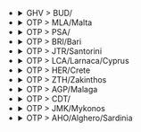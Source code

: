 
- <details><summary>GHV > BUD/</summary>

  |TOTAL_PRICE|STAY_DAYS|FROM>TO|DATE|PRICE|TO>FROM|DATE|PRICE|
  |---|---|---|---|---|---|---|---|
  |124.0|2|GHV > BUD/|2025-05-14|49.0|BUD/ > GHV|2025-05-16|75.0|
  |124.0|2|GHV > BUD/|2025-06-11|49.0|BUD/ > GHV|2025-06-13|75.0|
  |126.0|2|GHV > BUD/|2025-06-18|49.0|BUD/ > GHV|2025-06-20|77.0|
  |126.0|2|GHV > BUD/|2025-06-23|49.0|BUD/ > GHV|2025-06-25|77.0|
  |126.0|2|GHV > BUD/|2025-06-25|49.0|BUD/ > GHV|2025-06-27|77.0|
  |150.0|2|GHV > BUD/|2025-06-16|75.0|BUD/ > GHV|2025-06-18|75.0|
  |153.0|2|GHV > BUD/|2025-05-28|49.0|BUD/ > GHV|2025-05-30|104.0|
  |156.0|2|GHV > BUD/|2025-07-02|49.0|BUD/ > GHV|2025-07-04|107.0|
  |166.0|2|GHV > BUD/|2025-07-16|49.0|BUD/ > GHV|2025-07-18|117.0|
  |166.0|2|GHV > BUD/|2025-07-23|49.0|BUD/ > GHV|2025-07-25|117.0|
  |186.0|2|GHV > BUD/|2025-08-06|49.0|BUD/ > GHV|2025-08-08|137.0|
  |186.0|2|GHV > BUD/|2025-08-11|49.0|BUD/ > GHV|2025-08-13|137.0|
  |194.0|2|GHV > BUD/|2025-07-07|117.0|BUD/ > GHV|2025-07-09|77.0|
  |206.0|2|GHV > BUD/|2025-06-30|49.0|BUD/ > GHV|2025-07-02|157.0|
  |214.0|2|GHV > BUD/|2025-08-13|137.0|BUD/ > GHV|2025-08-15|77.0|
  |229.0|2|GHV > BUD/|2025-06-02|49.0|BUD/ > GHV|2025-06-04|180.0|
  |237.0|2|GHV > BUD/|2025-05-19|133.0|BUD/ > GHV|2025-05-21|104.0|
  |248.0|2|GHV > BUD/|2025-05-21|49.0|BUD/ > GHV|2025-05-23|199.0|
  |274.0|2|GHV > BUD/|2025-05-26|199.0|BUD/ > GHV|2025-05-28|75.0|
  |294.0|2|GHV > BUD/|2025-08-04|137.0|BUD/ > GHV|2025-08-06|157.0|
  |302.0|2|GHV > BUD/|2025-04-28|227.0|BUD/ > GHV|2025-04-30|75.0|
  |302.0|2|GHV > BUD/|2025-05-12|227.0|BUD/ > GHV|2025-05-14|75.0|
  |306.0|2|GHV > BUD/|2025-05-07|49.0|BUD/ > GHV|2025-05-09|257.0|
  |306.0|2|GHV > BUD/|2025-07-09|49.0|BUD/ > GHV|2025-07-11|257.0|
  |314.0|2|GHV > BUD/|2025-07-14|157.0|BUD/ > GHV|2025-07-16|157.0|
  |314.0|2|GHV > BUD/|2025-07-21|77.0|BUD/ > GHV|2025-07-23|237.0|
  |354.0|2|GHV > BUD/|2025-07-30|237.0|BUD/ > GHV|2025-08-01|117.0|
  |366.0|2|GHV > BUD/|2025-06-04|49.0|BUD/ > GHV|2025-06-06|317.0|
  |370.0|2|GHV > BUD/|2025-04-30|113.0|BUD/ > GHV|2025-05-02|257.0|
  |437.0|2|GHV > BUD/|2025-05-05|257.0|BUD/ > GHV|2025-05-07|180.0|
  |494.0|2|GHV > BUD/|2025-07-28|257.0|BUD/ > GHV|2025-07-30|237.0|
  |542.0|2|GHV > BUD/|2025-06-09|467.0|BUD/ > GHV|2025-06-11|75.0|

  </details>

- <details><summary>OTP > MLA/Malta</summary>

  |TOTAL_PRICE|STAY_DAYS|FROM>TO|DATE|PRICE|TO>FROM|DATE|PRICE|
  |---|---|---|---|---|---|---|---|
  |194.0|2|OTP > MLA/Malta|2025-05-26|77.0|MLA/Malta > OTP|2025-05-28|117.0|
  |214.0|2|OTP > MLA/Malta|2025-06-09|77.0|MLA/Malta > OTP|2025-06-11|137.0|
  |234.0|2|OTP > MLA/Malta|2025-05-19|77.0|MLA/Malta > OTP|2025-05-21|157.0|
  |284.0|2|OTP > MLA/Malta|2025-05-12|77.0|MLA/Malta > OTP|2025-05-14|207.0|
  |344.0|2|OTP > MLA/Malta|2025-04-28|207.0|MLA/Malta > OTP|2025-04-30|137.0|
  |344.0|2|OTP > MLA/Malta|2025-06-02|137.0|MLA/Malta > OTP|2025-06-04|207.0|
  |374.0|2|OTP > MLA/Malta|2025-06-16|187.0|MLA/Malta > OTP|2025-06-18|187.0|
  |394.0|2|OTP > MLA/Malta|2025-05-05|237.0|MLA/Malta > OTP|2025-05-07|157.0|
  |394.0|2|OTP > MLA/Malta|2025-07-02|77.0|MLA/Malta > OTP|2025-07-04|317.0|
  |394.0|2|OTP > MLA/Malta|2025-07-14|107.0|MLA/Malta > OTP|2025-07-16|287.0|
  |454.0|2|OTP > MLA/Malta|2025-05-28|137.0|MLA/Malta > OTP|2025-05-30|317.0|
  |464.0|2|OTP > MLA/Malta|2025-06-23|207.0|MLA/Malta > OTP|2025-06-25|257.0|
  |474.0|2|OTP > MLA/Malta|2025-05-07|107.0|MLA/Malta > OTP|2025-05-09|367.0|
  |474.0|2|OTP > MLA/Malta|2025-06-18|187.0|MLA/Malta > OTP|2025-06-20|287.0|
  |474.0|2|OTP > MLA/Malta|2025-07-28|237.0|MLA/Malta > OTP|2025-07-30|237.0|
  |494.0|2|OTP > MLA/Malta|2025-07-07|207.0|MLA/Malta > OTP|2025-07-09|287.0|
  |504.0|2|OTP > MLA/Malta|2025-07-16|137.0|MLA/Malta > OTP|2025-07-18|367.0|
  |524.0|2|OTP > MLA/Malta|2025-05-14|157.0|MLA/Malta > OTP|2025-05-16|367.0|
  |524.0|2|OTP > MLA/Malta|2025-07-09|157.0|MLA/Malta > OTP|2025-07-11|367.0|
  |554.0|2|OTP > MLA/Malta|2025-05-21|187.0|MLA/Malta > OTP|2025-05-23|367.0|
  |554.0|2|OTP > MLA/Malta|2025-06-30|237.0|MLA/Malta > OTP|2025-07-02|317.0|
  |574.0|2|OTP > MLA/Malta|2025-06-04|317.0|MLA/Malta > OTP|2025-06-06|257.0|
  |574.0|2|OTP > MLA/Malta|2025-06-11|157.0|MLA/Malta > OTP|2025-06-13|417.0|

  </details>

- <details><summary>OTP > PSA/</summary>

  |TOTAL_PRICE|STAY_DAYS|FROM>TO|DATE|PRICE|TO>FROM|DATE|PRICE|
  |---|---|---|---|---|---|---|---|
  |214.0|2|OTP > PSA/|2025-06-17|137.0|PSA/ > OTP|2025-06-19|77.0|
  |344.0|2|OTP > PSA/|2025-06-19|157.0|PSA/ > OTP|2025-06-21|187.0|
  |394.0|2|OTP > PSA/|2025-07-01|187.0|PSA/ > OTP|2025-07-03|207.0|
  |394.0|2|OTP > PSA/|2025-07-03|137.0|PSA/ > OTP|2025-07-05|257.0|
  |414.0|1|OTP > PSA/|2025-07-12|207.0|PSA/ > OTP|2025-07-13|207.0|
  |414.0|1|OTP > PSA/|2025-08-12|207.0|PSA/ > OTP|2025-08-13|207.0|
  |424.0|2|OTP > PSA/|2025-07-20|137.0|PSA/ > OTP|2025-07-22|287.0|
  |444.0|2|OTP > PSA/|2025-06-24|257.0|PSA/ > OTP|2025-06-26|187.0|
  |444.0|2|OTP > PSA/|2025-07-15|237.0|PSA/ > OTP|2025-07-17|207.0|
  |444.0|2|OTP > PSA/|2025-07-29|237.0|PSA/ > OTP|2025-07-31|207.0|
  |454.0|2|OTP > PSA/|2025-07-27|137.0|PSA/ > OTP|2025-07-29|317.0|
  |474.0|2|OTP > PSA/|2025-07-08|287.0|PSA/ > OTP|2025-07-10|187.0|
  |494.0|2|OTP > PSA/|2025-08-05|257.0|PSA/ > OTP|2025-08-07|237.0|
  |504.0|2|OTP > PSA/|2025-07-22|137.0|PSA/ > OTP|2025-07-24|367.0|
  |514.0|1|OTP > PSA/|2025-08-05|257.0|PSA/ > OTP|2025-08-06|257.0|
  |524.0|2|OTP > PSA/|2025-07-10|237.0|PSA/ > OTP|2025-07-12|287.0|
  |524.0|1|OTP > PSA/|2025-08-06|287.0|PSA/ > OTP|2025-08-07|237.0|
  |554.0|2|OTP > PSA/|2025-06-26|137.0|PSA/ > OTP|2025-06-28|417.0|
  |554.0|1|OTP > PSA/|2025-08-02|187.0|PSA/ > OTP|2025-08-03|367.0|
  |554.0|1|OTP > PSA/|2025-08-09|237.0|PSA/ > OTP|2025-08-10|317.0|
  |554.0|2|OTP > PSA/|2025-08-10|187.0|PSA/ > OTP|2025-08-12|367.0|

  </details>

- <details><summary>OTP > BRI/Bari</summary>

  |TOTAL_PRICE|STAY_DAYS|FROM>TO|DATE|PRICE|TO>FROM|DATE|PRICE|
  |---|---|---|---|---|---|---|---|
  |224.0|2|OTP > BRI/Bari|2025-06-03|117.0|BRI/Bari > OTP|2025-06-05|107.0|
  |236.0|2|OTP > BRI/Bari|2025-06-17|187.0|BRI/Bari > OTP|2025-06-19|49.0|
  |244.0|2|OTP > BRI/Bari|2025-05-27|107.0|BRI/Bari > OTP|2025-05-29|137.0|
  |254.0|1|OTP > BRI/Bari|2025-06-17|187.0|BRI/Bari > OTP|2025-06-18|67.0|
  |274.0|1|OTP > BRI/Bari|2025-04-29|137.0|BRI/Bari > OTP|2025-04-30|137.0|
  |274.0|2|OTP > BRI/Bari|2025-05-13|117.0|BRI/Bari > OTP|2025-05-15|157.0|
  |274.0|2|OTP > BRI/Bari|2025-06-01|207.0|BRI/Bari > OTP|2025-06-03|67.0|
  |274.0|1|OTP > BRI/Bari|2025-06-03|117.0|BRI/Bari > OTP|2025-06-04|157.0|
  |274.0|2|OTP > BRI/Bari|2025-06-16|207.0|BRI/Bari > OTP|2025-06-18|67.0|
  |284.0|1|OTP > BRI/Bari|2025-06-16|207.0|BRI/Bari > OTP|2025-06-17|77.0|
  |294.0|1|OTP > BRI/Bari|2025-05-06|157.0|BRI/Bari > OTP|2025-05-07|137.0|
  |294.0|2|OTP > BRI/Bari|2025-05-06|157.0|BRI/Bari > OTP|2025-05-08|137.0|
  |294.0|1|OTP > BRI/Bari|2025-05-27|107.0|BRI/Bari > OTP|2025-05-28|187.0|
  |294.0|1|OTP > BRI/Bari|2025-05-28|157.0|BRI/Bari > OTP|2025-05-29|137.0|
  |294.0|1|OTP > BRI/Bari|2025-06-10|137.0|BRI/Bari > OTP|2025-06-11|157.0|
  |304.0|1|OTP > BRI/Bari|2025-05-13|117.0|BRI/Bari > OTP|2025-05-14|187.0|
  |314.0|1|OTP > BRI/Bari|2025-05-14|157.0|BRI/Bari > OTP|2025-05-15|157.0|
  |314.0|1|OTP > BRI/Bari|2025-06-04|207.0|BRI/Bari > OTP|2025-06-05|107.0|
  |314.0|1|OTP > BRI/Bari|2025-06-09|157.0|BRI/Bari > OTP|2025-06-10|157.0|
  |314.0|2|OTP > BRI/Bari|2025-06-09|157.0|BRI/Bari > OTP|2025-06-11|157.0|
  |314.0|2|OTP > BRI/Bari|2025-06-24|207.0|BRI/Bari > OTP|2025-06-26|107.0|
  |314.0|1|OTP > BRI/Bari|2025-07-16|107.0|BRI/Bari > OTP|2025-07-17|207.0|
  |324.0|1|OTP > BRI/Bari|2025-05-12|207.0|BRI/Bari > OTP|2025-05-13|117.0|
  |324.0|1|OTP > BRI/Bari|2025-05-26|187.0|BRI/Bari > OTP|2025-05-27|137.0|
  |324.0|1|OTP > BRI/Bari|2025-08-06|117.0|BRI/Bari > OTP|2025-08-07|207.0|
  |334.0|2|OTP > BRI/Bari|2025-06-15|257.0|BRI/Bari > OTP|2025-06-17|77.0|
  |344.0|1|OTP > BRI/Bari|2025-04-28|207.0|BRI/Bari > OTP|2025-04-29|137.0|
  |344.0|2|OTP > BRI/Bari|2025-04-28|207.0|BRI/Bari > OTP|2025-04-30|137.0|
  |344.0|1|OTP > BRI/Bari|2025-05-07|207.0|BRI/Bari > OTP|2025-05-08|137.0|
  |344.0|1|OTP > BRI/Bari|2025-05-16|207.0|BRI/Bari > OTP|2025-05-17|137.0|
  |344.0|2|OTP > BRI/Bari|2025-05-18|237.0|BRI/Bari > OTP|2025-05-20|107.0|
  |344.0|1|OTP > BRI/Bari|2025-05-20|157.0|BRI/Bari > OTP|2025-05-21|187.0|
  |344.0|1|OTP > BRI/Bari|2025-05-23|187.0|BRI/Bari > OTP|2025-05-24|157.0|
  |344.0|2|OTP > BRI/Bari|2025-05-25|207.0|BRI/Bari > OTP|2025-05-27|137.0|
  |344.0|2|OTP > BRI/Bari|2025-06-10|137.0|BRI/Bari > OTP|2025-06-12|207.0|
  |344.0|1|OTP > BRI/Bari|2025-06-24|207.0|BRI/Bari > OTP|2025-06-25|137.0|
  |344.0|1|OTP > BRI/Bari|2025-07-09|107.0|BRI/Bari > OTP|2025-07-10|237.0|
  |344.0|2|OTP > BRI/Bari|2025-07-09|107.0|BRI/Bari > OTP|2025-07-11|237.0|
  |354.0|1|OTP > BRI/Bari|2025-07-08|117.0|BRI/Bari > OTP|2025-07-09|237.0|
  |354.0|2|OTP > BRI/Bari|2025-07-08|117.0|BRI/Bari > OTP|2025-07-10|237.0|
  |354.0|1|OTP > BRI/Bari|2025-07-10|117.0|BRI/Bari > OTP|2025-07-11|237.0|
  |364.0|2|OTP > BRI/Bari|2025-05-20|157.0|BRI/Bari > OTP|2025-05-22|207.0|
  |364.0|2|OTP > BRI/Bari|2025-05-31|207.0|BRI/Bari > OTP|2025-06-02|157.0|
  |364.0|1|OTP > BRI/Bari|2025-06-01|207.0|BRI/Bari > OTP|2025-06-02|157.0|
  |364.0|2|OTP > BRI/Bari|2025-06-04|207.0|BRI/Bari > OTP|2025-06-06|157.0|
  |364.0|2|OTP > BRI/Bari|2025-06-08|207.0|BRI/Bari > OTP|2025-06-10|157.0|
  |364.0|1|OTP > BRI/Bari|2025-06-11|157.0|BRI/Bari > OTP|2025-06-12|207.0|
  |364.0|1|OTP > BRI/Bari|2025-06-25|257.0|BRI/Bari > OTP|2025-06-26|107.0|
  |364.0|2|OTP > BRI/Bari|2025-07-20|107.0|BRI/Bari > OTP|2025-07-22|257.0|
  |366.0|1|OTP > BRI/Bari|2025-06-18|317.0|BRI/Bari > OTP|2025-06-19|49.0|
  |374.0|2|OTP > BRI/Bari|2025-05-11|257.0|BRI/Bari > OTP|2025-05-13|117.0|
  |374.0|2|OTP > BRI/Bari|2025-05-15|237.0|BRI/Bari > OTP|2025-05-17|137.0|
  |374.0|2|OTP > BRI/Bari|2025-05-26|187.0|BRI/Bari > OTP|2025-05-28|187.0|
  |374.0|2|OTP > BRI/Bari|2025-06-05|237.0|BRI/Bari > OTP|2025-06-07|137.0|
  |374.0|1|OTP > BRI/Bari|2025-06-20|187.0|BRI/Bari > OTP|2025-06-21|187.0|
  |374.0|1|OTP > BRI/Bari|2025-07-07|137.0|BRI/Bari > OTP|2025-07-08|237.0|
  |374.0|2|OTP > BRI/Bari|2025-07-07|137.0|BRI/Bari > OTP|2025-07-09|237.0|
  |394.0|2|OTP > BRI/Bari|2025-04-26|187.0|BRI/Bari > OTP|2025-04-28|207.0|
  |394.0|2|OTP > BRI/Bari|2025-05-08|257.0|BRI/Bari > OTP|2025-05-10|137.0|
  |394.0|2|OTP > BRI/Bari|2025-05-12|207.0|BRI/Bari > OTP|2025-05-14|187.0|
  |394.0|1|OTP > BRI/Bari|2025-05-19|287.0|BRI/Bari > OTP|2025-05-20|107.0|
  |394.0|2|OTP > BRI/Bari|2025-05-28|157.0|BRI/Bari > OTP|2025-05-30|237.0|
  |394.0|1|OTP > BRI/Bari|2025-06-05|237.0|BRI/Bari > OTP|2025-06-06|157.0|
  |394.0|2|OTP > BRI/Bari|2025-06-12|187.0|BRI/Bari > OTP|2025-06-14|207.0|
  |394.0|2|OTP > BRI/Bari|2025-06-19|207.0|BRI/Bari > OTP|2025-06-21|187.0|
  |394.0|1|OTP > BRI/Bari|2025-06-23|317.0|BRI/Bari > OTP|2025-06-24|77.0|
  |394.0|2|OTP > BRI/Bari|2025-07-01|137.0|BRI/Bari > OTP|2025-07-03|257.0|
  |394.0|2|OTP > BRI/Bari|2025-07-06|157.0|BRI/Bari > OTP|2025-07-08|237.0|
  |394.0|2|OTP > BRI/Bari|2025-08-03|107.0|BRI/Bari > OTP|2025-08-05|287.0|
  |394.0|2|OTP > BRI/Bari|2025-08-05|187.0|BRI/Bari > OTP|2025-08-07|207.0|
  |404.0|2|OTP > BRI/Bari|2025-07-10|117.0|BRI/Bari > OTP|2025-07-12|287.0|
  |414.0|2|OTP > BRI/Bari|2025-05-10|157.0|BRI/Bari > OTP|2025-05-12|257.0|
  |414.0|2|OTP > BRI/Bari|2025-05-14|157.0|BRI/Bari > OTP|2025-05-16|257.0|
  |414.0|1|OTP > BRI/Bari|2025-05-21|207.0|BRI/Bari > OTP|2025-05-22|207.0|
  |414.0|2|OTP > BRI/Bari|2025-05-29|207.0|BRI/Bari > OTP|2025-05-31|207.0|
  |414.0|2|OTP > BRI/Bari|2025-06-11|157.0|BRI/Bari > OTP|2025-06-13|257.0|
  |414.0|2|OTP > BRI/Bari|2025-07-15|207.0|BRI/Bari > OTP|2025-07-17|207.0|
  |424.0|1|OTP > BRI/Bari|2025-05-09|287.0|BRI/Bari > OTP|2025-05-10|137.0|
  |424.0|2|OTP > BRI/Bari|2025-05-17|237.0|BRI/Bari > OTP|2025-05-19|187.0|
  |424.0|1|OTP > BRI/Bari|2025-05-18|237.0|BRI/Bari > OTP|2025-05-19|187.0|
  |424.0|1|OTP > BRI/Bari|2025-06-06|287.0|BRI/Bari > OTP|2025-06-07|137.0|
  |424.0|1|OTP > BRI/Bari|2025-07-13|107.0|BRI/Bari > OTP|2025-07-14|317.0|
  |424.0|2|OTP > BRI/Bari|2025-07-13|107.0|BRI/Bari > OTP|2025-07-15|317.0|
  |424.0|1|OTP > BRI/Bari|2025-07-20|107.0|BRI/Bari > OTP|2025-07-21|317.0|
  |424.0|1|OTP > BRI/Bari|2025-07-29|137.0|BRI/Bari > OTP|2025-07-30|287.0|
  |424.0|1|OTP > BRI/Bari|2025-07-30|107.0|BRI/Bari > OTP|2025-07-31|317.0|
  |444.0|2|OTP > BRI/Bari|2025-05-22|287.0|BRI/Bari > OTP|2025-05-24|157.0|
  |444.0|1|OTP > BRI/Bari|2025-05-25|207.0|BRI/Bari > OTP|2025-05-26|237.0|
  |444.0|1|OTP > BRI/Bari|2025-05-29|207.0|BRI/Bari > OTP|2025-05-30|237.0|
  |444.0|1|OTP > BRI/Bari|2025-06-12|187.0|BRI/Bari > OTP|2025-06-13|257.0|
  |444.0|2|OTP > BRI/Bari|2025-06-21|287.0|BRI/Bari > OTP|2025-06-23|157.0|
  |444.0|1|OTP > BRI/Bari|2025-07-11|157.0|BRI/Bari > OTP|2025-07-12|287.0|
  |444.0|2|OTP > BRI/Bari|2025-07-14|157.0|BRI/Bari > OTP|2025-07-16|287.0|
  |454.0|2|OTP > BRI/Bari|2025-06-23|317.0|BRI/Bari > OTP|2025-06-25|137.0|
  |454.0|2|OTP > BRI/Bari|2025-07-29|137.0|BRI/Bari > OTP|2025-07-31|317.0|
  |464.0|2|OTP > BRI/Bari|2025-05-21|207.0|BRI/Bari > OTP|2025-05-23|257.0|
  |464.0|1|OTP > BRI/Bari|2025-05-31|207.0|BRI/Bari > OTP|2025-06-01|257.0|
  |464.0|2|OTP > BRI/Bari|2025-06-14|257.0|BRI/Bari > OTP|2025-06-16|207.0|
  |464.0|1|OTP > BRI/Bari|2025-06-15|257.0|BRI/Bari > OTP|2025-06-16|207.0|
  |474.0|2|OTP > BRI/Bari|2025-05-19|287.0|BRI/Bari > OTP|2025-05-21|187.0|
  |474.0|2|OTP > BRI/Bari|2025-05-23|187.0|BRI/Bari > OTP|2025-05-25|287.0|
  |474.0|2|OTP > BRI/Bari|2025-05-24|237.0|BRI/Bari > OTP|2025-05-26|237.0|
  |474.0|2|OTP > BRI/Bari|2025-06-28|187.0|BRI/Bari > OTP|2025-06-30|287.0|
  |474.0|2|OTP > BRI/Bari|2025-07-05|157.0|BRI/Bari > OTP|2025-07-07|317.0|
  |474.0|1|OTP > BRI/Bari|2025-07-06|157.0|BRI/Bari > OTP|2025-07-07|317.0|
  |474.0|1|OTP > BRI/Bari|2025-07-14|157.0|BRI/Bari > OTP|2025-07-15|317.0|
  |474.0|1|OTP > BRI/Bari|2025-07-23|107.0|BRI/Bari > OTP|2025-07-24|367.0|
  |474.0|1|OTP > BRI/Bari|2025-07-27|107.0|BRI/Bari > OTP|2025-07-28|367.0|
  |474.0|2|OTP > BRI/Bari|2025-07-27|107.0|BRI/Bari > OTP|2025-07-29|367.0|
  |484.0|1|OTP > BRI/Bari|2025-05-05|367.0|BRI/Bari > OTP|2025-05-06|117.0|
  |484.0|2|OTP > BRI/Bari|2025-07-22|117.0|BRI/Bari > OTP|2025-07-24|367.0|
  |494.0|2|OTP > BRI/Bari|2025-05-07|207.0|BRI/Bari > OTP|2025-05-09|287.0|
  |494.0|1|OTP > BRI/Bari|2025-05-15|237.0|BRI/Bari > OTP|2025-05-16|257.0|
  |494.0|2|OTP > BRI/Bari|2025-05-16|207.0|BRI/Bari > OTP|2025-05-18|287.0|
  |494.0|1|OTP > BRI/Bari|2025-05-30|287.0|BRI/Bari > OTP|2025-05-31|207.0|
  |494.0|1|OTP > BRI/Bari|2025-06-13|287.0|BRI/Bari > OTP|2025-06-14|207.0|
  |494.0|1|OTP > BRI/Bari|2025-07-15|207.0|BRI/Bari > OTP|2025-07-16|287.0|
  |494.0|1|OTP > BRI/Bari|2025-07-18|207.0|BRI/Bari > OTP|2025-07-19|287.0|
  |494.0|1|OTP > BRI/Bari|2025-07-21|237.0|BRI/Bari > OTP|2025-07-22|257.0|
  |504.0|2|OTP > BRI/Bari|2025-04-24|317.0|BRI/Bari > OTP|2025-04-26|187.0|
  |504.0|1|OTP > BRI/Bari|2025-04-25|317.0|BRI/Bari > OTP|2025-04-26|187.0|
  |504.0|2|OTP > BRI/Bari|2025-04-27|367.0|BRI/Bari > OTP|2025-04-29|137.0|
  |504.0|2|OTP > BRI/Bari|2025-04-29|137.0|BRI/Bari > OTP|2025-05-01|367.0|
  |504.0|2|OTP > BRI/Bari|2025-05-05|367.0|BRI/Bari > OTP|2025-05-07|137.0|
  |514.0|1|OTP > BRI/Bari|2025-05-11|257.0|BRI/Bari > OTP|2025-05-12|257.0|
  |514.0|1|OTP > BRI/Bari|2025-06-14|257.0|BRI/Bari > OTP|2025-06-15|257.0|
  |514.0|2|OTP > BRI/Bari|2025-06-25|257.0|BRI/Bari > OTP|2025-06-27|257.0|
  |514.0|1|OTP > BRI/Bari|2025-06-26|257.0|BRI/Bari > OTP|2025-06-27|257.0|
  |514.0|2|OTP > BRI/Bari|2025-06-26|257.0|BRI/Bari > OTP|2025-06-28|257.0|
  |524.0|1|OTP > BRI/Bari|2025-05-17|237.0|BRI/Bari > OTP|2025-05-18|287.0|
  |524.0|1|OTP > BRI/Bari|2025-05-24|237.0|BRI/Bari > OTP|2025-05-25|287.0|
  |524.0|1|OTP > BRI/Bari|2025-06-19|207.0|BRI/Bari > OTP|2025-06-20|317.0|
  |524.0|1|OTP > BRI/Bari|2025-07-04|107.0|BRI/Bari > OTP|2025-07-05|417.0|
  |524.0|2|OTP > BRI/Bari|2025-07-16|107.0|BRI/Bari > OTP|2025-07-18|417.0|
  |524.0|2|OTP > BRI/Bari|2025-07-18|207.0|BRI/Bari > OTP|2025-07-20|317.0|
  |524.0|2|OTP > BRI/Bari|2025-07-23|107.0|BRI/Bari > OTP|2025-07-25|417.0|
  |524.0|2|OTP > BRI/Bari|2025-07-30|107.0|BRI/Bari > OTP|2025-08-01|417.0|
  |534.0|2|OTP > BRI/Bari|2025-05-04|417.0|BRI/Bari > OTP|2025-05-06|117.0|
  |534.0|2|OTP > BRI/Bari|2025-08-06|117.0|BRI/Bari > OTP|2025-08-08|417.0|
  |534.0|1|OTP > BRI/Bari|2025-08-07|117.0|BRI/Bari > OTP|2025-08-08|417.0|
  |544.0|1|OTP > BRI/Bari|2025-05-08|257.0|BRI/Bari > OTP|2025-05-09|287.0|
  |544.0|1|OTP > BRI/Bari|2025-05-22|287.0|BRI/Bari > OTP|2025-05-23|257.0|
  |544.0|2|OTP > BRI/Bari|2025-05-30|287.0|BRI/Bari > OTP|2025-06-01|257.0|
  |544.0|2|OTP > BRI/Bari|2025-06-13|287.0|BRI/Bari > OTP|2025-06-15|257.0|
  |544.0|2|OTP > BRI/Bari|2025-06-22|467.0|BRI/Bari > OTP|2025-06-24|77.0|
  |544.0|1|OTP > BRI/Bari|2025-06-27|287.0|BRI/Bari > OTP|2025-06-28|257.0|
  |544.0|1|OTP > BRI/Bari|2025-07-02|287.0|BRI/Bari > OTP|2025-07-03|257.0|
  |544.0|2|OTP > BRI/Bari|2025-07-28|257.0|BRI/Bari > OTP|2025-07-30|287.0|
  |554.0|2|OTP > BRI/Bari|2025-06-20|187.0|BRI/Bari > OTP|2025-06-22|367.0|
  |554.0|1|OTP > BRI/Bari|2025-07-01|137.0|BRI/Bari > OTP|2025-07-02|417.0|
  |554.0|2|OTP > BRI/Bari|2025-07-03|137.0|BRI/Bari > OTP|2025-07-05|417.0|
  |554.0|2|OTP > BRI/Bari|2025-07-12|237.0|BRI/Bari > OTP|2025-07-14|317.0|
  |554.0|1|OTP > BRI/Bari|2025-07-19|237.0|BRI/Bari > OTP|2025-07-20|317.0|
  |554.0|2|OTP > BRI/Bari|2025-07-19|237.0|BRI/Bari > OTP|2025-07-21|317.0|
  |554.0|2|OTP > BRI/Bari|2025-07-31|187.0|BRI/Bari > OTP|2025-08-02|367.0|
  |554.0|1|OTP > BRI/Bari|2025-08-05|187.0|BRI/Bari > OTP|2025-08-06|367.0|
  |554.0|1|OTP > BRI/Bari|2025-08-12|237.0|BRI/Bari > OTP|2025-08-13|317.0|
  |574.0|1|OTP > BRI/Bari|2025-04-27|367.0|BRI/Bari > OTP|2025-04-28|207.0|
  |574.0|2|OTP > BRI/Bari|2025-05-03|287.0|BRI/Bari > OTP|2025-05-05|287.0|
  |574.0|1|OTP > BRI/Bari|2025-06-30|317.0|BRI/Bari > OTP|2025-07-01|257.0|
  |574.0|2|OTP > BRI/Bari|2025-07-11|157.0|BRI/Bari > OTP|2025-07-13|417.0|
  |574.0|2|OTP > BRI/Bari|2025-08-11|257.0|BRI/Bari > OTP|2025-08-13|317.0|
  |584.0|2|OTP > BRI/Bari|2025-08-10|117.0|BRI/Bari > OTP|2025-08-12|467.0|

  </details>

- <details><summary>OTP > JTR/Santorini</summary>

  |TOTAL_PRICE|STAY_DAYS|FROM>TO|DATE|PRICE|TO>FROM|DATE|PRICE|
  |---|---|---|---|---|---|---|---|
  |314.0|2|OTP > JTR/Santorini|2025-06-30|157.0|JTR/Santorini > OTP|2025-07-02|157.0|
  |334.0|1|OTP > JTR/Santorini|2025-06-22|257.0|JTR/Santorini > OTP|2025-06-23|77.0|
  |344.0|1|OTP > JTR/Santorini|2025-06-29|157.0|JTR/Santorini > OTP|2025-06-30|187.0|
  |424.0|2|OTP > JTR/Santorini|2025-07-02|187.0|JTR/Santorini > OTP|2025-07-04|237.0|
  |424.0|1|OTP > JTR/Santorini|2025-07-06|107.0|JTR/Santorini > OTP|2025-07-07|317.0|
  |444.0|2|OTP > JTR/Santorini|2025-06-23|287.0|JTR/Santorini > OTP|2025-06-25|157.0|
  |494.0|2|OTP > JTR/Santorini|2025-07-18|207.0|JTR/Santorini > OTP|2025-07-20|287.0|
  |524.0|2|OTP > JTR/Santorini|2025-06-25|237.0|JTR/Santorini > OTP|2025-06-27|287.0|
  |524.0|2|OTP > JTR/Santorini|2025-07-07|237.0|JTR/Santorini > OTP|2025-07-09|287.0|
  |524.0|2|OTP > JTR/Santorini|2025-07-25|207.0|JTR/Santorini > OTP|2025-07-27|317.0|
  |544.0|2|OTP > JTR/Santorini|2025-06-18|467.0|JTR/Santorini > OTP|2025-06-20|77.0|
  |544.0|2|OTP > JTR/Santorini|2025-07-09|257.0|JTR/Santorini > OTP|2025-07-11|287.0|
  |554.0|2|OTP > JTR/Santorini|2025-07-14|187.0|JTR/Santorini > OTP|2025-07-16|367.0|
  |554.0|1|OTP > JTR/Santorini|2025-07-20|187.0|JTR/Santorini > OTP|2025-07-21|367.0|
  |554.0|2|OTP > JTR/Santorini|2025-07-21|187.0|JTR/Santorini > OTP|2025-07-23|367.0|
  |574.0|1|OTP > JTR/Santorini|2025-07-27|257.0|JTR/Santorini > OTP|2025-07-28|317.0|
  |574.0|1|OTP > JTR/Santorini|2025-08-10|207.0|JTR/Santorini > OTP|2025-08-11|367.0|

  </details>

- <details><summary>OTP > LCA/Larnaca/Cyprus</summary>

  |TOTAL_PRICE|STAY_DAYS|FROM>TO|DATE|PRICE|TO>FROM|DATE|PRICE|
  |---|---|---|---|---|---|---|---|
  |374.0|2|OTP > LCA/Larnaca/Cyprus|2025-05-14|187.0|LCA/Larnaca/Cyprus > OTP|2025-05-16|187.0|
  |394.0|1|OTP > LCA/Larnaca/Cyprus|2025-05-14|187.0|LCA/Larnaca/Cyprus > OTP|2025-05-15|207.0|
  |394.0|2|OTP > LCA/Larnaca/Cyprus|2025-05-21|237.0|LCA/Larnaca/Cyprus > OTP|2025-05-23|157.0|
  |394.0|1|OTP > LCA/Larnaca/Cyprus|2025-05-22|237.0|LCA/Larnaca/Cyprus > OTP|2025-05-23|157.0|
  |414.0|1|OTP > LCA/Larnaca/Cyprus|2025-05-18|207.0|LCA/Larnaca/Cyprus > OTP|2025-05-19|207.0|
  |414.0|2|OTP > LCA/Larnaca/Cyprus|2025-05-19|207.0|LCA/Larnaca/Cyprus > OTP|2025-05-21|207.0|
  |424.0|1|OTP > LCA/Larnaca/Cyprus|2025-05-21|237.0|LCA/Larnaca/Cyprus > OTP|2025-05-22|187.0|
  |444.0|2|OTP > LCA/Larnaca/Cyprus|2025-05-12|257.0|LCA/Larnaca/Cyprus > OTP|2025-05-14|187.0|
  |444.0|1|OTP > LCA/Larnaca/Cyprus|2025-05-15|257.0|LCA/Larnaca/Cyprus > OTP|2025-05-16|187.0|
  |464.0|1|OTP > LCA/Larnaca/Cyprus|2025-05-28|257.0|LCA/Larnaca/Cyprus > OTP|2025-05-29|207.0|
  |494.0|2|OTP > LCA/Larnaca/Cyprus|2025-05-26|287.0|LCA/Larnaca/Cyprus > OTP|2025-05-28|207.0|
  |494.0|2|OTP > LCA/Larnaca/Cyprus|2025-06-02|237.0|LCA/Larnaca/Cyprus > OTP|2025-06-04|257.0|
  |494.0|1|OTP > LCA/Larnaca/Cyprus|2025-06-04|207.0|LCA/Larnaca/Cyprus > OTP|2025-06-05|287.0|
  |504.0|2|OTP > LCA/Larnaca/Cyprus|2025-05-07|317.0|LCA/Larnaca/Cyprus > OTP|2025-05-09|187.0|
  |504.0|1|OTP > LCA/Larnaca/Cyprus|2025-05-08|317.0|LCA/Larnaca/Cyprus > OTP|2025-05-09|187.0|
  |524.0|2|OTP > LCA/Larnaca/Cyprus|2025-05-05|317.0|LCA/Larnaca/Cyprus > OTP|2025-05-07|207.0|
  |524.0|1|OTP > LCA/Larnaca/Cyprus|2025-05-29|237.0|LCA/Larnaca/Cyprus > OTP|2025-05-30|287.0|
  |544.0|2|OTP > LCA/Larnaca/Cyprus|2025-05-28|257.0|LCA/Larnaca/Cyprus > OTP|2025-05-30|287.0|
  |544.0|1|OTP > LCA/Larnaca/Cyprus|2025-06-15|257.0|LCA/Larnaca/Cyprus > OTP|2025-06-16|287.0|
  |554.0|1|OTP > LCA/Larnaca/Cyprus|2025-05-07|317.0|LCA/Larnaca/Cyprus > OTP|2025-05-08|237.0|
  |554.0|1|OTP > LCA/Larnaca/Cyprus|2025-05-11|237.0|LCA/Larnaca/Cyprus > OTP|2025-05-12|317.0|
  |554.0|1|OTP > LCA/Larnaca/Cyprus|2025-06-12|237.0|LCA/Larnaca/Cyprus > OTP|2025-06-13|317.0|
  |574.0|1|OTP > LCA/Larnaca/Cyprus|2025-05-25|257.0|LCA/Larnaca/Cyprus > OTP|2025-05-26|317.0|

  </details>

- <details><summary>OTP > HER/Crete</summary>

  |TOTAL_PRICE|STAY_DAYS|FROM>TO|DATE|PRICE|TO>FROM|DATE|PRICE|
  |---|---|---|---|---|---|---|---|
  |434.0|1|OTP > HER/Crete|2025-06-17|317.0|HER/Crete > OTP|2025-06-18|117.0|
  |434.0|2|OTP > HER/Crete|2025-06-17|317.0|HER/Crete > OTP|2025-06-19|117.0|
  |444.0|1|OTP > HER/Crete|2025-06-24|287.0|HER/Crete > OTP|2025-06-25|157.0|
  |474.0|2|OTP > HER/Crete|2025-07-08|157.0|HER/Crete > OTP|2025-07-10|317.0|
  |474.0|1|OTP > HER/Crete|2025-07-09|157.0|HER/Crete > OTP|2025-07-10|317.0|
  |484.0|1|OTP > HER/Crete|2025-06-19|367.0|HER/Crete > OTP|2025-06-20|117.0|
  |484.0|2|OTP > HER/Crete|2025-06-19|367.0|HER/Crete > OTP|2025-06-21|117.0|
  |524.0|2|OTP > HER/Crete|2025-06-24|287.0|HER/Crete > OTP|2025-06-26|237.0|
  |524.0|1|OTP > HER/Crete|2025-06-25|287.0|HER/Crete > OTP|2025-06-26|237.0|
  |554.0|2|OTP > HER/Crete|2025-07-15|237.0|HER/Crete > OTP|2025-07-17|317.0|
  |554.0|2|OTP > HER/Crete|2025-07-17|187.0|HER/Crete > OTP|2025-07-19|367.0|
  |554.0|2|OTP > HER/Crete|2025-07-29|237.0|HER/Crete > OTP|2025-07-31|317.0|
  |574.0|2|OTP > HER/Crete|2025-07-01|207.0|HER/Crete > OTP|2025-07-03|367.0|
  |574.0|2|OTP > HER/Crete|2025-07-22|207.0|HER/Crete > OTP|2025-07-24|367.0|
  |584.0|1|OTP > HER/Crete|2025-06-18|467.0|HER/Crete > OTP|2025-06-19|117.0|
  |584.0|2|OTP > HER/Crete|2025-06-18|467.0|HER/Crete > OTP|2025-06-20|117.0|
  |584.0|2|OTP > HER/Crete|2025-07-12|117.0|HER/Crete > OTP|2025-07-14|467.0|

  </details>

- <details><summary>OTP > ZTH/Zakinthos</summary>

  |TOTAL_PRICE|STAY_DAYS|FROM>TO|DATE|PRICE|TO>FROM|DATE|PRICE|
  |---|---|---|---|---|---|---|---|
  |474.0|1|OTP > ZTH/Zakinthos|2025-07-09|157.0|ZTH/Zakinthos > OTP|2025-07-10|317.0|
  |484.0|2|OTP > ZTH/Zakinthos|2025-06-17|367.0|ZTH/Zakinthos > OTP|2025-06-19|117.0|
  |524.0|2|OTP > ZTH/Zakinthos|2025-07-08|207.0|ZTH/Zakinthos > OTP|2025-07-10|317.0|
  |574.0|1|OTP > ZTH/Zakinthos|2025-07-02|207.0|ZTH/Zakinthos > OTP|2025-07-03|367.0|
  |584.0|2|OTP > ZTH/Zakinthos|2025-06-19|467.0|ZTH/Zakinthos > OTP|2025-06-21|117.0|

  </details>

- <details><summary>OTP > AGP/Malaga</summary>

  |TOTAL_PRICE|STAY_DAYS|FROM>TO|DATE|PRICE|TO>FROM|DATE|PRICE|
  |---|---|---|---|---|---|---|---|
  |494.0|2|OTP > AGP/Malaga|2025-05-19|257.0|AGP/Malaga > OTP|2025-05-21|237.0|
  |494.0|1|OTP > AGP/Malaga|2025-05-20|257.0|AGP/Malaga > OTP|2025-05-21|237.0|
  |494.0|2|OTP > AGP/Malaga|2025-05-27|237.0|AGP/Malaga > OTP|2025-05-29|257.0|
  |514.0|1|OTP > AGP/Malaga|2025-05-19|257.0|AGP/Malaga > OTP|2025-05-20|257.0|
  |514.0|2|OTP > AGP/Malaga|2025-05-20|257.0|AGP/Malaga > OTP|2025-05-22|257.0|
  |524.0|1|OTP > AGP/Malaga|2025-05-27|237.0|AGP/Malaga > OTP|2025-05-28|287.0|
  |544.0|2|OTP > AGP/Malaga|2025-05-18|287.0|AGP/Malaga > OTP|2025-05-20|257.0|
  |544.0|1|OTP > AGP/Malaga|2025-05-21|287.0|AGP/Malaga > OTP|2025-05-22|257.0|
  |544.0|2|OTP > AGP/Malaga|2025-05-26|257.0|AGP/Malaga > OTP|2025-05-28|287.0|
  |544.0|1|OTP > AGP/Malaga|2025-05-28|287.0|AGP/Malaga > OTP|2025-05-29|257.0|
  |574.0|2|OTP > AGP/Malaga|2025-04-28|287.0|AGP/Malaga > OTP|2025-04-30|287.0|
  |574.0|2|OTP > AGP/Malaga|2025-06-02|257.0|AGP/Malaga > OTP|2025-06-04|317.0|

  </details>

- <details><summary>OTP > CDT/</summary>

  |TOTAL_PRICE|STAY_DAYS|FROM>TO|DATE|PRICE|TO>FROM|DATE|PRICE|
  |---|---|---|---|---|---|---|---|
  |494.0|2|OTP > CDT/|2025-06-04|207.0|CDT/ > OTP|2025-06-06|287.0|
  |524.0|2|OTP > CDT/|2025-04-28|317.0|CDT/ > OTP|2025-04-30|207.0|
  |524.0|2|OTP > CDT/|2025-05-12|287.0|CDT/ > OTP|2025-05-14|237.0|
  |544.0|2|OTP > CDT/|2025-05-19|287.0|CDT/ > OTP|2025-05-21|257.0|
  |554.0|2|OTP > CDT/|2025-05-14|237.0|CDT/ > OTP|2025-05-16|317.0|
  |574.0|2|OTP > CDT/|2025-05-07|317.0|CDT/ > OTP|2025-05-09|257.0|

  </details>

- <details><summary>OTP > JMK/Mykonos</summary>

  |TOTAL_PRICE|STAY_DAYS|FROM>TO|DATE|PRICE|TO>FROM|DATE|PRICE|
  |---|---|---|---|---|---|---|---|
  |494.0|1|OTP > JMK/Mykonos|2025-06-26|417.0|JMK/Mykonos > OTP|2025-06-27|77.0|
  |524.0|1|OTP > JMK/Mykonos|2025-07-03|417.0|JMK/Mykonos > OTP|2025-07-04|107.0|
  |574.0|1|OTP > JMK/Mykonos|2025-07-17|317.0|JMK/Mykonos > OTP|2025-07-18|257.0|

  </details>

- <details><summary>OTP > AHO/Alghero/Sardinia</summary>

  |TOTAL_PRICE|STAY_DAYS|FROM>TO|DATE|PRICE|TO>FROM|DATE|PRICE|
  |---|---|---|---|---|---|---|---|
  |524.0|2|OTP > AHO/Alghero/Sardinia|2025-06-16|367.0|AHO/Alghero/Sardinia > OTP|2025-06-18|157.0|

  </details>

